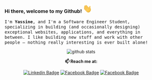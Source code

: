 
  ### Hi there, welcome to my Github! <img src="https://github.com/ABSphreak/ABSphreak/blob/master/gifs/Hi.gif" width="30px">
  
 <samp style="text-align: justify;"> I'm <strong>Yassine</strong>, and I'm a Software Engineer Student, specializing in building (and occasionally designing) exceptional websites, applications, and everything in between. I like building new stuff and work with other people – nothing really interesting is ever built alone!</samp>
  
<div align="center">
  
  ![github stats](https://github-readme-stats.vercel.app/api?username=ELATTARIYassine&show_icons=true)
  
  **📫 Reach me at:**<br>

  [![Linkedin Badge](https://img.shields.io/badge/-LinkedIn-blue?style=flat-square&logo=Linkedin&logoColor=white&link)](https://www.linkedin.com/in/elattari-yassine/)
  [![Facebook  Badge](https://img.shields.io/badge/Facebook-%231877F2.svg?&style=flat-square&logo=facebook&logoColor=white)](https://facebook.com/erwinRare)
  [![Facebook  Badge](https://img.shields.io/badge/Email-%231877F2.svg?&style=flat-square&logo=gmail&logoColor=white)](mailto:yassineattari64@gmail.com)
  
</div>
